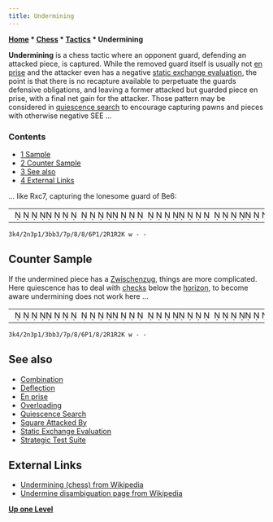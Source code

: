 ```yaml
---
title: Undermining
---
```

**[Home](Home "Home") \* [Chess](Chess "Chess") \* [Tactics](Tactics "Tactics") \* Undermining**


**Undermining** is a chess tactic where an opponent guard, defending an attacked piece, is captured. While the removed guard itself is usually not [en prise](En_prise "En prise") and the attacker even has a negative [static exchange evaluation](Static_Exchange_Evaluation "Static Exchange Evaluation"), the point is that there is no recapture available to perpetuate the guards defensive obligations, and leaving a former attacked but guarded piece en prise, with a final net gain for the attacker. Those pattern may be considered in [quiescence search](Quiescence_Search "Quiescence Search") to encourage capturing pawns and pieces with otherwise negative SEE ...



### Contents


* [1 Sample](#sample)
* [2 Counter Sample](#counter-sample)
* [3 See also](#see-also)
* [4 External Links](#external-links)






... like Rxc7, capturing the lonesome guard of Be6:





|  |
| --- |
|                                                                                          ♚      ♞   ♟    ♝♝          ♟                      ♙   ♖ ♖  ♔ |



```
3k4/2n3p1/3bb3/7p/8/8/6P1/2R1R2K w - - 

```

## Counter Sample


If the undermined piece has a [Zwischenzug](Zwischenzug "Zwischenzug"), things are more complicated. Here quiescence has to deal with [checks](Check "Check") below the [horizon](Horizon_Node "Horizon Node"), to become aware undermining does not work here ...





|  |
| --- |
|                                                                                          ♚      ♞   ♟    ♝♝          ♟              ♙           ♖ ♖  ♔ |



```
3k4/2n3p1/3bb3/7p/8/6P1/8/2R1R2K w - - 

```

## See also


* [Combination](Combination "Combination")
* [Deflection](index.php?title=Deflection&action=edit&redlink=1 "Deflection (page does not exist)")
* [En prise](En_prise "En prise")
* [Overloading](Overloading "Overloading")
* [Quiescence Search](Quiescence_Search "Quiescence Search")
* [Square Attacked By](Square_Attacked_By "Square Attacked By")
* [Static Exchange Evaluation](Static_Exchange_Evaluation "Static Exchange Evaluation")
* [Strategic Test Suite](Strategic_Test_Suite "Strategic Test Suite")


## External Links


* [Undermining (chess) from Wikipedia](https://en.wikipedia.org/wiki/Undermining_%28chess%29)
* [Undermine disambiguation page from Wikipedia](https://en.wikipedia.org/wiki/Undermine)


**[Up one Level](Tactics "Tactics")**







 
